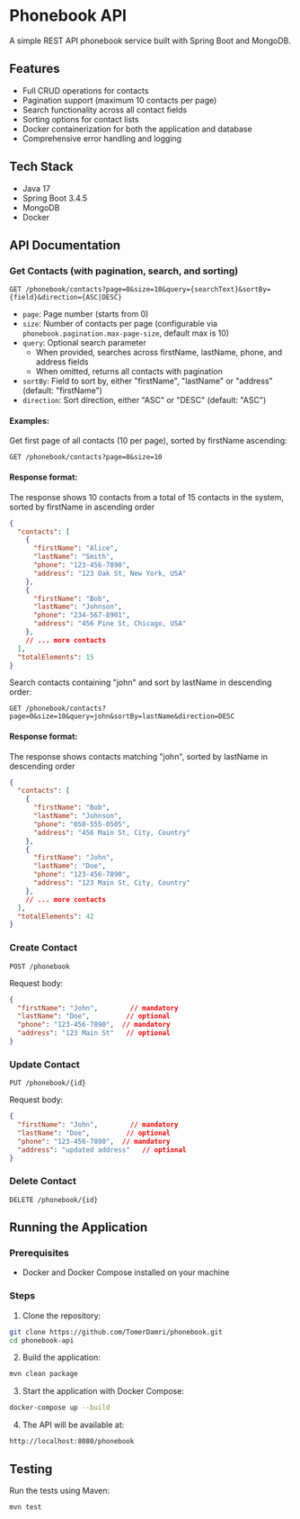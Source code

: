 # Phonebook API

A simple REST API phonebook service built with Spring Boot and MongoDB.

## Features

- Full CRUD operations for contacts
- Pagination support (maximum 10 contacts per page)
- Search functionality across all contact fields
- Sorting options for contact lists
- Docker containerization for both the application and database
- Comprehensive error handling and logging

## Tech Stack

- Java 17
- Spring Boot 3.4.5
- MongoDB
- Docker

## API Documentation

### Get Contacts (with pagination, search, and sorting)
```
GET /phonebook/contacts?page=0&size=10&query={searchText}&sortBy={field}&direction={ASC|DESC}
```
- `page`: Page number (starts from 0)
- `size`: Number of contacts per page (configurable via `phonebook.pagination.max-page-size`, default max is 10)
- `query`: Optional search parameter
  - When provided, searches across firstName, lastName, phone, and address fields
  - When omitted, returns all contacts with pagination
- `sortBy`: Field to sort by, either "firstName", "lastName" or "address" (default: "firstName")
- `direction`: Sort direction, either "ASC" or "DESC" (default: "ASC")

#### Examples:
Get first page of all contacts (10 per page), sorted by firstName ascending:
```
GET /phonebook/contacts?page=0&size=10
```
#### Response format:
The response shows 10 contacts from a total of 15 contacts in the system, sorted by firstName in ascending order
```json
{
  "contacts": [
    {
      "firstName": "Alice",
      "lastName": "Smith",
      "phone": "123-456-7890",
      "address": "123 Oak St, New York, USA"
    },
    {
      "firstName": "Bob",
      "lastName": "Johnson",
      "phone": "234-567-8901",
      "address": "456 Pine St, Chicago, USA"
    },
    // ... more contacts
  ],
  "totalElements": 15
}
```

Search contacts containing "john" and sort by lastName in descending order:
```
GET /phonebook/contacts?page=0&size=10&query=john&sortBy=lastName&direction=DESC
```
#### Response format:
The response shows contacts matching "john", sorted by lastName in descending order
```json
{
  "contacts": [
    {
      "firstName": "Bob",
      "lastName": "Johnson",
      "phone": "050-555-0505",
      "address": "456 Main St, City, Country"
    },
    {
      "firstName": "John",
      "lastName": "Doe",
      "phone": "123-456-7890",
      "address": "123 Main St, City, Country"
    },
    // ... more contacts
  ],
  "totalElements": 42
}
```

### Create Contact
```
POST /phonebook
```
Request body:
```json
{
  "firstName": "John",        // mandatory
  "lastName": "Doe",         // optional
  "phone": "123-456-7890",  // mandatory
  "address": "123 Main St"   // optional
}
```

### Update Contact
```
PUT /phonebook/{id}
```
Request body:
```json
{
  "firstName": "John",        // mandatory
  "lastName": "Doe",         // optional
  "phone": "123-456-7890",  // mandatory
  "address": "updated address"   // optional
}
```

### Delete Contact
```
DELETE /phonebook/{id}
```

## Running the Application

### Prerequisites
- Docker and Docker Compose installed on your machine

### Steps

1. Clone the repository:
```bash
git clone https://github.com/TomerDamri/phonebook.git
cd phonebook-api
```

2. Build the application:
```bash
mvn clean package
```

3. Start the application with Docker Compose:
```bash
docker-compose up --build
```

4. The API will be available at:
```
http://localhost:8080/phonebook
```

## Testing

Run the tests using Maven:
```bash
mvn test
```